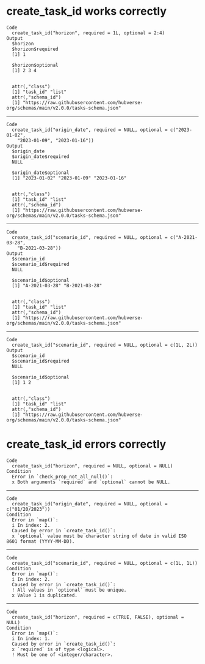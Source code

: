 # create_task_id works correctly

    Code
      create_task_id("horizon", required = 1L, optional = 2:4)
    Output
      $horizon
      $horizon$required
      [1] 1
      
      $horizon$optional
      [1] 2 3 4
      
      
      attr(,"class")
      [1] "task_id" "list"   
      attr(,"schema_id")
      [1] "https://raw.githubusercontent.com/hubverse-org/schemas/main/v2.0.0/tasks-schema.json"

---

    Code
      create_task_id("origin_date", required = NULL, optional = c("2023-01-02",
        "2023-01-09", "2023-01-16"))
    Output
      $origin_date
      $origin_date$required
      NULL
      
      $origin_date$optional
      [1] "2023-01-02" "2023-01-09" "2023-01-16"
      
      
      attr(,"class")
      [1] "task_id" "list"   
      attr(,"schema_id")
      [1] "https://raw.githubusercontent.com/hubverse-org/schemas/main/v2.0.0/tasks-schema.json"

---

    Code
      create_task_id("scenario_id", required = NULL, optional = c("A-2021-03-28",
        "B-2021-03-28"))
    Output
      $scenario_id
      $scenario_id$required
      NULL
      
      $scenario_id$optional
      [1] "A-2021-03-28" "B-2021-03-28"
      
      
      attr(,"class")
      [1] "task_id" "list"   
      attr(,"schema_id")
      [1] "https://raw.githubusercontent.com/hubverse-org/schemas/main/v2.0.0/tasks-schema.json"

---

    Code
      create_task_id("scenario_id", required = NULL, optional = c(1L, 2L))
    Output
      $scenario_id
      $scenario_id$required
      NULL
      
      $scenario_id$optional
      [1] 1 2
      
      
      attr(,"class")
      [1] "task_id" "list"   
      attr(,"schema_id")
      [1] "https://raw.githubusercontent.com/hubverse-org/schemas/main/v2.0.0/tasks-schema.json"

# create_task_id errors correctly

    Code
      create_task_id("horizon", required = NULL, optional = NULL)
    Condition
      Error in `check_prop_not_all_null()`:
      x Both arguments `required` and `optional` cannot be NULL.

---

    Code
      create_task_id("origin_date", required = NULL, optional = c("01/20/2023"))
    Condition
      Error in `map()`:
      i In index: 2.
      Caused by error in `create_task_id()`:
      x `optional` value must be character string of date in valid ISO 8601 format (YYYY-MM-DD).

---

    Code
      create_task_id("scenario_id", required = NULL, optional = c(1L, 1L))
    Condition
      Error in `map()`:
      i In index: 2.
      Caused by error in `create_task_id()`:
      ! All values in `optional` must be unique.
      x Value 1 is duplicated.

---

    Code
      create_task_id("horizon", required = c(TRUE, FALSE), optional = NULL)
    Condition
      Error in `map()`:
      i In index: 1.
      Caused by error in `create_task_id()`:
      x `required` is of type <logical>.
      ! Must be one of <integer/character>.

